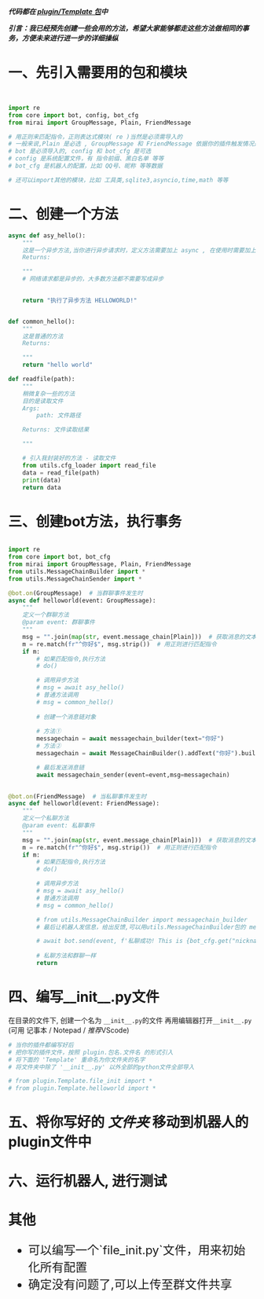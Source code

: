 ***代码都在 [plugin/Template 包](../plugin/Template)中***

***引言：我已经预先创建一些会用的方法，希望大家能够都走这些方法做相同的事务，方便未来进行进一步的详细操纵***

# 一、先引入需要用的包和模块
```python


import re
from core import bot, config, bot_cfg
from mirai import GroupMessage, Plain, FriendMessage

# 用正则来匹配指令，正则表达式模块( re )当然是必须需导入的
# 一般来说,Plain 是必选 , GroupMessage 和 FriendMessage 依据你的插件触发情况是群聊还是私聊再选择导入
# bot 是必须导入的, config 和 bot_cfg 是可选
# config 是系统配置文件，有 指令前缀、黑白名单 等等
# bot_cfg 是机器人的配置，比如 QQ号、昵称 等等数据

# 还可以import其他的模块，比如 工具类,sqlite3,asyncio,time,math 等等
```

# 二、创建一个方法
```python
async def asy_hello():
    """
    这是一个异步方法,当你进行异步请求时，定义方法需要加上 async , 在使用时需要加上 await
    Returns:

    """
    # 网络请求都是异步的，大多数方法都不需要写成异步
    

    return "执行了异步方法 HELLOWORLD!"


def common_hello():
    """
    这是普通的方法
    Returns:

    """
    return "hello world"

def readfile(path):
    """
    稍微复杂一些的方法 
    目的是读取文件
    Args:
        path: 文件路径

    Returns: 文件读取结果

    """

    # 引入我封装好的方法 - 读取文件
    from utils.cfg_loader import read_file
    data = read_file(path)
    print(data)
    return data

```
# 三、创建bot方法，执行事务

```python

import re
from core import bot, bot_cfg
from mirai import GroupMessage, Plain, FriendMessage
from utils.MessageChainBuilder import *
from utils.MessageChainSender import *

@bot.on(GroupMessage)  # 当群聊事件发生时
async def helloworld(event: GroupMessage):
    """
    定义一个群聊方法
    @param event: 群聊事件
    """
    msg = "".join(map(str, event.message_chain[Plain]))  # 获取消息的文本内容
    m = re.match(fr"^你好$", msg.strip())  # 用正则进行匹配指令
    if m:
        # 如果匹配指令,执行方法
        # do()

        # 调用异步方法
        # msg = await asy_hello()
        # 普通方法调用
        # msg = common_hello()
   
        # 创建一个消息链对象
        
        # 方法① 
        messagechain = await messagechain_builder(text="你好")
        # 方法②
        messagechain = await MessageChainBuilder().addText("你好").build()

        # 最后发送消息链
        await messagechain_sender(event=event,msg=messagechain)
        

@bot.on(FriendMessage)  # 当私聊事件发生时
async def helloworld(event: FriendMessage):
    """
    定义一个私聊方法
    @param event: 私聊事件
    """
    msg = "".join(map(str, event.message_chain[Plain]))  # 获取消息的文本内容
    m = re.match(fr"^你好$", msg.strip())  # 用正则进行匹配指令
    if m:
        # 如果匹配指令,执行方法
        # do()

        # 调用异步方法
        # msg = await asy_hello()
        # 普通方法调用
        # msg = common_hello()

        # from utils.MessageChainBuilder import messagechain_builder
        # 最后让机器人发信息，给出反馈,可以用utils.MessageChainBuilder包的 messagechain_builder(text=msg) 方法来快速构造一个消息链

        # await bot.send(event, f'私聊成功! This is {bot_cfg.get("nickname")}')
        
        # 私聊方法和群聊一样
        return 
```

# 四、编写__init__.py文件

在目录的文件下, 创建一个名为 `__init__.py`的文件
再用编辑器打开`__init__.py` (可用 记事本 / Notepad / *推荐*VScode)
```python
# 当你的插件都编写好后
# 把你写的插件文件，按照 plugin.包名.文件名 的形式引入
# 将下面的 'Template' 重命名为你文件夹的名字
# 将文件夹中除了 '__init__.py' 以外全部的python文件全部导入

# from plugin.Template.file_init import *
# from plugin.Template.helloworld import *
```

# 五、将你写好的 ___文件夹___  移动到机器人的plugin文件中

# 六、运行机器人, 进行测试

# 其他
<font size=5>
<ul>
<li>可以编写一个`file_init.py`文件，用来初始化所有配置</li>
<li>确定没有问题了,可以上传至群文件共享</li>
</ul>
</font>